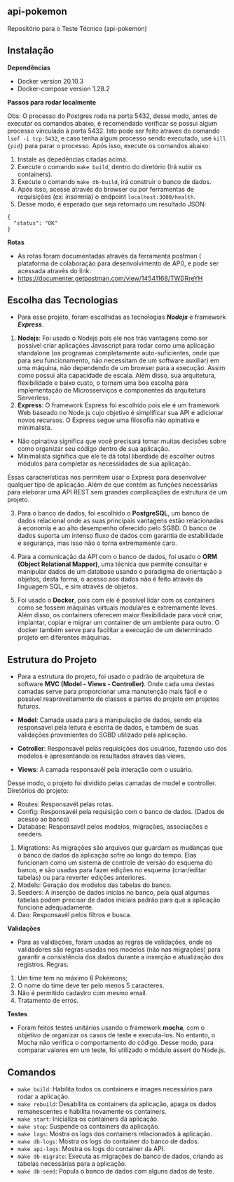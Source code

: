 ## api-pokemon
Repositório para o Teste Técnico (api-pokemon)

## Instalação

**Dependências**
- Docker version 20.10.3
- Docker-compose version 1.28.2

**Passos para rodar localmente**

Obs: O processo do Postgres roda na porta 5432, desse modo, antes de executar os comandos abaixo, é recomendado verificar se possui algum processo  vinculado à porta 5432. Isto pode ser feito atraves do comando `lsof -i tcp:5432`, e caso tenha algum processo sendo executado, use `kill {pid}` para parar o processo. Após isso, execute os comandos abaixo:

1. Instale as depedências citadas acima. 
2. Execute o comando `make build`, dentro do diretório (Irá subir os containers).
3. Execute o comando `make db-build`, irá construir o banco de dados. 
4. Após isso, acesse através do browser ou por ferramentas de requisições (ex: insomnia) o endpoint `localhost:3000/health`.  
5. Desse modo, é esperado que seja retornado um resultado JSON: 
```
{
  "status": "OK"
}
```
**Rotas**
- As rotas foram documentadas através da ferramenta postman ( plataforma de colaboração para desenvolvimento de API), e pode ser acessada através do link: 
- https://documenter.getpostman.com/view/14541168/TWDRreYH


## Escolha das Tecnologias
- Para esse projeto, foram escolhidas as tecnologias ***Nodejs*** e framework ***Express***. 
1. **Nodejs**: Foi usado o Nodejs pois ele nos trás vantagens como ser possível criar aplicações Javascript para rodar como uma aplicação standalone (os programas completamente auto-suficientes, onde que para seu funcionamento, não necessitam de um software auxiliar) em uma máquina, não dependendo de um browser para a execução. Assim como possui alta capacidade de escala. Além disso, sua arquitetura, flexibilidade e baixo custo, o tornam uma boa escolha para implementação de Microsserviços e componentes da arquitetura Serverless.
2. **Express**: O framework Express foi escolhido pois ele é um framework Web baseado no Node.js cujo objetivo é simplificar sua API e adicionar novos recursos. O Express segue uma filosofia não opinativa e minimalista.

- Não opinativa significa que você precisará tomar muitas decisões sobre como organizar seu código dentro de sua aplicação.
- Minimalista significa que ele te dá total liberdade de escolher outros módulos para completar as necessidades de sua aplicação.

Essas características nos permitem usar o Express para desenvolver qualquer tipo de aplicação. Além de que contém as funções necessárias para eleborar uma API REST sem grandes complicações de estrutura de um projeto.

3. Para o banco de dados, foi escolhido o **PostgreSQL**, um banco de dados relacional onde as suas principais vantagens estão relacionadas à economia e ao alto desempenho oferecido pelo SGBD. O banco de dados suporta um intenso fluxo de dados com garantia de estabilidade e segurança, mas isso não o torna extremamente caro. 

4. Para a comunicação da API com o banco de dados, foi usado o **ORM (Object Relational Mapper)**, uma técnica que permite consultar e manipular dados
de um database usando o paradigma de orientação a objetos, desta forma, o acesso aos dados não é feito através da linguagem SQL, e sim através de objetos. 

5. Foi usado o **Docker**, pois com ele é possível lidar com os containers como se fossem máquinas virtuais modulares e extremamente leves. Além disso, os containers oferecem maior flexibilidade para você criar, implantar, copiar e migrar um container de um ambiente para outro. O docker também serve para facilitar a execução de um determinado projeto em diferentes máquinas. 

## Estrutura do Projeto

- Para a estrutura do projeto, foi usado o padrão de arquitetura de software **MVC (Model - Views - Controller)**. Onde cada uma destas camadas serve para proporcionar uma manutenção mais fácil e o possível reaproveitamento de classes e partes do projeto em projetos futuros.

- **Model**: Camada usada para a manipulação de dados, sendo ela responsável pela leitura e escrita de dados, e também de suas validações provenientes do SGBD utilizado pela aplicação.
- **Cotroller**: Responsavél pelas requisições dos usuários, fazendo uso dos modelos e apresentando os resultados através das views. 
- **Views**: A camada responsavél pela interação com o usuário.

Desse modo, o projeto foi dividido pelas camadas de model e controller.
Diretórios do projeto: 
- Routes: Responsavél pelas rotas. 
- Config: Responsavél pela requisição com o banco de dados. (Dados de acesso ao banco) 
- Database: Responsavél pelos modelos, migrações, associações e seeders.

1. Migrations: As migrações são arquivos que guardam as mudanças que o banco de dados da aplicação sofre ao longo do tempo. Elas funcionam como um sistema de controle de versão do esquema do banco, e são usadas para fazer edições no esquema (criar/editar tabelas) ou para reverter edições anteriores.
2. Models: Geração dos modelos das tabelas do banco.
3. Seeders: A inserção de dados inicias no banco, pela qual algumas tabelas podem precisar de dados iniciais padrão para que a aplicação funcione adequadamente. 
4. Dao: Responsavél pelos filtros e busca. 

**Validações**

- Para as validações, foram usadas as regras de validações, onde os validadores são regras usadas nos modelos (não nas
migrações) para garantir a consistência dos dados durante a inserção e atualização dos registros. 
Regras:
1. Um time tem no máximo 6 Pokémons;
2. O nome do time deve ter pelo menos 5 caracteres.
3. Não é permitido cadastro com mesmo email. 
4. Tratamento de erros. 

**Testes**
- Foram feitos testes unitários usando o framework **mocha**, com o objetivo de organizar os casos de teste e executa-los. No entanto, o Mocha não verifica o comportamento do código. Desse modo, para comparar valores em um teste, foi utilizado o módulo assert do Node.js.

## Comandos
- `make build`: Habilita todos os containers e images necessários para rodar a aplicação.
- `make rebuild`: Desabilita os containers da aplicação, apaga os dados remanescentes e habilita novamente os containers.
- `make start`: Inicializa os containers da aplicação.
- `make stop`: Suspende os containers da aplicação.
- `make logs`: Mostra os logs dos containers relacionados à aplicação.
- `make db-logs`: Mostra os logs do container do banco de dados.
- `make api-logs`: Mostra os logs do container da API.
- `make db-migrate`: Executa as migrações do banco de dados, criando as tabelas necessárias para a aplicação.
- `make db-seed`: Popula o banco de dados com alguns dados de teste.
